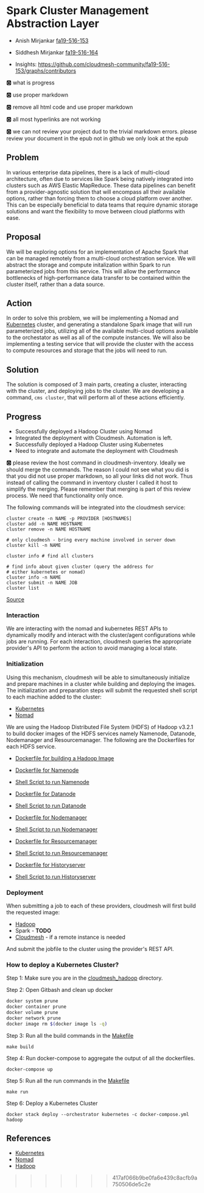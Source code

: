 # Spark Cluster Management Abstraction Layer

* Anish Mirjankar [fa19-516-153](https://github.com/cloudmesh-community/fa19-516-153)  
* Siddhesh Mirjankar [fa19-516-164](https://github.com/cloudmesh-community/fa19-516-164)

* Insights: <https://github.com/cloudmesh-community/fa19-516-153/graphs/contributors>

:o2: what is progress

:o2: use proper markdown

:o2: remove all html code and use proper markdown

:o2: all most hyperlinks are not working

:o2: we can not review your project dud to the trivial markdown errors.
please review your document in the epub not in github we only look at
the epub

## Problem

In various enterprise data pipelines, there is a lack of multi-cloud
architecture, often due to services like Spark being natively integrated
into clusters such as AWS Elastic MapReduce.  These data pipelines can
benefit from a provider-agnostic solution that will encompass all their
available options, rather than forcing them to choose a cloud platform
over another.  This can be especially beneficial to data teams that
require dynamic storage solutions and want the flexibility to move
between cloud platforms with ease.
      

## Proposal

We will be exploring options for an implementation of Apache Spark that
can be managed remotely from a multi-cloud orchestration service.  We
will abstract the storage and compute initalization within Spark to run
parameterized jobs from this service.  This will allow the performance
bottlenecks of high-performance data transfer to be contained within the
cluster itself, rather than a data source.


## Action

In order to solve this problem, we will be implementing a Nomad and
[Kubernetes](https://github.com/cloudmesh-community/fa19-516-153/tree/master/project/cloudmesh/images/kubernetes/Kubernetes.md)
cluster, and generating a standalone Spark image that will run
parameterized jobs, utilizing all of the available multi-cloud options
available to the orchestator as well as all of the compute instances. 
We will also be implementing a testing service that will provide the
cluster with the access to compute resources and storage that the jobs
will need to run.


## Solution

The solution is composed of 3 main parts, creating a cluster,
interacting with the cluster, and deploying jobs to the cluster. We are
developing a command, `cms cluster`, that will perform all of these
actions efficiently.

## Progress

* Successfully deployed a Hadoop Cluster using Nomad
* Integrated the deployment with Cloudmesh. Automation is left.
* Successfully deployed a Hadoop Cluster using Kubernetes
* Need to integrate and automate the deployment with Cloudmesh

:o2: please review the host command in cloudmesh-inventory. Ideally we
should merge the commands. The reason I could not see what you did is
that you did not use proper markdown, so all your links did not work.
Thus instead of calling the command in inventory cluster I called it
host to simplify the merging. Please remember that merging is part of
this review process. We need that functionality only once.

The following commands will be integrated into the cloudmesh service:

```
cluster create -n NAME -p PROVIDER [HOSTNAMES]
cluster add -n NAME HOSTNAME
cluster remove -n NAME HOSTNAME

# only cloudmesh - bring every machine involved in server down
cluster kill -n NAME 

cluster info # find all clusters

# find info about given cluster (query the address for 
# either kubernetes or nomad)
cluster info -n NAME 
cluster submit -n NAME JOB
cluster list
```

[Source](https://github.com/cloudmesh-community/fa19-516-153/tree/master/project/cloudmesh/cluster/command/cluster.py)


### Interaction

We are interacting with the nomad and kubernetes REST APIs to
dynamically modify and interact with the cluster/agent configurations
while jobs are running.  For each interaction, cloudmesh queries the
appropriate provider's API to perform the action to avoid managing a
local state.


### Initialization

Using this mechanism, cloudmesh will be able to simultaneously
initialize and prepare machines in a cluster while building and
deploying the images. The initialization and preparation steps will
submit the requested shell script to each machine added to the cluster:

* [Kubernetes](https://github.com/cloudmesh-community/fa19-516-153/tree/master/project/cloudmesh/images/kubernetes/build.sh)
* [Nomad](https://github.com/cloudmesh-community/fa19-516-153/tree/master/project/cloudmesh/images/nomad/build.sh)

We are using the Hadoop Distributed File System (HDFS) of Hadoop v3.2.1
to build docker images of the HDFS services namely Namenode, Datanode,
Nodemanager and Resourcemanager. The following are the Dockerfiles for
each HDFS service.

* [Dockerfile for building a Hadoop Image](https://github.com/cloudmesh-community/fa19-516-153/tree/master/project/cloudmesh/images/kubernetes/cloudmesh_hadoop/base/Dockerfile) <br/>

* [Dockerfile for Namenode](https://github.com/cloudmesh-community/fa19-516-153/tree/master/project/cloudmesh/images/kubernetes/cloudmesh_hadoop/namenode/Dockerfile) <br/>
* [Shell Script to run Namenode](https://github.com/cloudmesh-community/fa19-516-153/tree/master/project/cloudmesh/images/kubernetes/cloudmesh_hadoop/namenode/run.sh) <br/>

* [Dockerfile for Datanode](https://github.com/cloudmesh-community/fa19-516-153/tree/master/project/cloudmesh/images/kubernetes/cloudmesh_hadoop/datanode/Dockerfile) <br/>
* [Shell Script to run Datanode](https://github.com/cloudmesh-community/fa19-516-153/tree/master/project/cloudmesh/images/kubernetes/cloudmesh_hadoop/datanode/run.sh) <br/>

* [Dockerfile for Nodemanager](https://github.com/cloudmesh-community/fa19-516-153/tree/master/project/cloudmesh/images/kubernetes/cloudmesh_hadoop/nodemanager/Dockerfile) <br/>
* [Shell Script to run Nodemanager](https://github.com/cloudmesh-community/fa19-516-153/tree/master/project/cloudmesh/images/kubernetes/cloudmesh_hadoop/nodemanager/run.sh) <br/>

* [Dockerfile for Resourcemanager](https://github.com/cloudmesh-community/fa19-516-153/tree/master/project/cloudmesh/images/kubernetes/cloudmesh_hadoop/resourcemanager/Dockerfile) <br/>
* [Shell Script to run Resourcemanager](https://github.com/cloudmesh-community/fa19-516-153/tree/master/project/cloudmesh/images/kubernetes/cloudmesh_hadoop/resourcemanager/run.sh) <br/>

* [Dockerfile for Historyserver](https://github.com/cloudmesh-community/fa19-516-153/tree/master/project/cloudmesh/images/kubernetes/cloudmesh_hadoop/historyserver/Dockerfile) <br/>
* [Shell Script to run Historyserver](https://github.com/cloudmesh-community/fa19-516-153/tree/master/project/cloudmesh/images/kubernetes/cloudmesh_hadoop/historyserver/run.sh) <br/>

### Deployment

When submitting a job to each of these providers, cloudmesh will first
build the requested image:

* [Hadoop](https://github.com/cloudmesh-community/fa19-516-153/tree/master/project/cloudmesh/images/kubernetes/cloudmesh_hadoop/base/Dockerfile)
* Spark - __TODO__
* [Cloudmesh](https://github.com/cloudmesh-community/fa19-516-153/tree/master/project/cloudmesh/images/cloudmesh/Dockerfile) - if a remote instance is needed

And submit the jobfile to the cluster using the provider's REST API.


### How to deploy a Kubernetes Cluster?

Step 1: Make sure you are in the [cloudmesh_hadoop](https://github.com/cloudmesh-community/fa19-516-153/tree/master/project/cloudmesh/images/kubernetes/cloudmesh_hadoop)
directory. 

Step 2: Open Gitbash and clean up docker

```bash
docker system prune
docker container prune
docker volume prune
docker network prune
docker image rm $(docker image ls -q)
```

Step 3: Run all the build commands in the
[Makefile](https://github.com/cloudmesh-community/fa19-516-153/tree/master/project/cloudmesh/images/kubernetes/cloudmesh_hadoop/Makefile)

```
make build
```

Step 4: Run docker-compose to aggregate the output of all the
dockerfiles.

```
docker-compose up
```


Step 5: Run all the run commands in the [Makefile](https://github.com/cloudmesh-community/fa19-516-153/tree/master/project/cloudmesh/images/kubernetes/cloudmesh_hadoop/Makefile)

```
make run
```

Step 6: Deploy a Kubernetes Cluster
```
docker stack deploy --orchestrator kubernetes -c docker-compose.yml hadoop
```


## References

* [Kubernetes](https://kubernetes.io/docs/setup/#production-environment)
* [Nomad](https://www.nomadproject.io/guides/install/production/index.html)
* [Hadoop](https://hadoop.apache.org/docs/stable/hadoop-project-dist/hadoop-common/ClusterSetup.html)
>>>>>>> 417af066b9be0fa6e439c8acfb9a750506de5c2e
